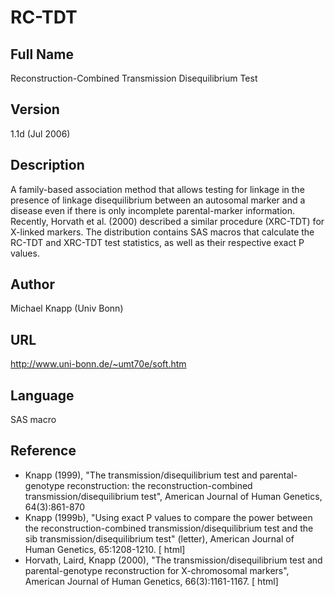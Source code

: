 # RC-TDT

## Full Name
Reconstruction-Combined Transmission Disequilibrium Test

## Version
1.1d (Jul 2006)

## Description
A family-based association method that allows testing for linkage in the presence of linkage disequilibrium between an autosomal marker and a disease even if there is only incomplete parental-marker information. Recently, Horvath et al. (2000) described a similar procedure (XRC-TDT) for X-linked markers. The distribution contains SAS macros that calculate the RC-TDT and XRC-TDT test statistics, as well as their respective exact P values.

## Author
Michael Knapp (Univ Bonn)

## URL
http://www.uni-bonn.de/~umt70e/soft.htm

## Language
SAS macro

## Reference
* Knapp (1999), "The transmission/disequilibrium test and parental-genotype reconstruction: the reconstruction-combined transmission/disequilibrium test", American Journal of Human Genetics, 64(3):861-870
* Knapp (1999b), "Using exact P values to compare the power between the reconstruction-combined transmission/disequilibrium test and the sib transmission/disequilibrium test" (letter), American Journal of Human Genetics, 65:1208-1210\. [ html]
* Horvath, Laird, Knapp (2000), "The transmission/disequilibrium test and parental-genotype reconstruction for X-chromosomal markers", American Journal of Human Genetics, 66(3):1161-1167\. [ html]